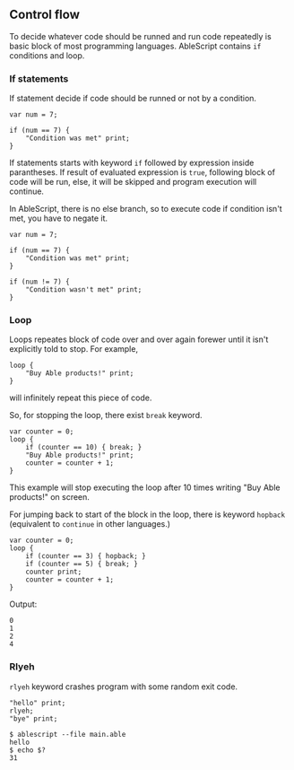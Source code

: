 ## Control flow
To decide whatever code should be runned and run code repeatedly is basic block of most programming languages. AbleScript contains `if` conditions and loop.

### If statements
If statement decide if code should be runned or not by a condition.
```
var num = 7;

if (num == 7) {
    "Condition was met" print;
}
```
If statements starts with keyword `if` followed by expression inside parantheses. If result of evaluated expression is `true`, following block of code will be run, else, it will be skipped and program execution will continue.

In AbleScript, there is no else branch, so to execute code if condition isn't met, you have to negate it.
```ablescript
var num = 7;

if (num == 7) {
    "Condition was met" print;
}

if (num != 7) {
    "Condition wasn't met" print;
}
```

### Loop
Loops repeates block of code over and over again forewer until it isn't explicitly told to stop.
For example,
```ablescript
loop {
    "Buy Able products!" print;
}
```
will infinitely repeat this piece of code.

So, for stopping the loop, there exist `break` keyword.
```ablescript
var counter = 0;
loop {
    if (counter == 10) { break; }
    "Buy Able products!" print;
    counter = counter + 1;
}
```
This example will stop executing the loop after 10 times writing "Buy Able products!" on screen.

For jumping back to start of the block in the loop, there is keyword `hopback` (equivalent to `continue` in other languages.)
```ablescript
var counter = 0;
loop {
    if (counter == 3) { hopback; }
    if (counter == 5) { break; }
    counter print;
    counter = counter + 1;
}
```
Output:
```console
0
1
2
4
```

### Rlyeh
`rlyeh` keyword crashes program with some random exit code.
```ablescript
"hello" print;
rlyeh;
"bye" print;
```
```console
$ ablescript --file main.able
hello
$ echo $?
31
```
